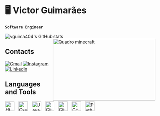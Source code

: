 # 🖥️ Victor Guimarães
**`Software Engineer`**
 

![vguima404's GitHub stats](https://github-readme-stats.vercel.app/api?username=vguima404&show_icons=true&theme=tokyonight)
<img align="right" alt="Quadro minecraft" width="329px" height="200px" style="padding-right:20px;" src="https://i.pinimg.com/736x/11/d1/8e/11d18ef0e2a8e269dc5b507bdc6a48b0.jpg"/>

## Contacts
[![Gmail](https://img.shields.io/badge/Gmail-D14836?style=for-the-badge&logo=gmail&logoColor=white)](mailto:victorribeiro4004@gmail.com)
[![Instagram](https://img.shields.io/badge/Instagram-E4405F?style=for-the-badge&logo=instagram&logoColor=white)](https://www.instagram.com/victor_ribeiro404)
[![Linkedin](https://img.shields.io/badge/LinkedIn-0077B5?style=for-the-badge&logo=linkedin&logoColor=white)](https://www.linkedin.com/in/victor-guimarães-942136322/)

## Languages and Tools
<img align="left" alt="Html" width="30px" style="padding-right:10px;" src="https://cdn.jsdelivr.net/gh/devicons/devicon@latest/icons/html5/html5-original.svg" />
<img align="left" alt="Css" width="30px" style="padding-right:10px;" src="https://cdn.jsdelivr.net/gh/devicons/devicon@latest/icons/css3/css3-original.svg" />
<img align="left" alt="JavaScript" width="30px" style="padding-right:10px;" src="https://cdn.jsdelivr.net/gh/devicons/devicon/icons/javascript/javascript-original.svg"/>
<img align="left" alt="Git" width="30px" style="padding-right:10px;" src="https://cdn.jsdelivr.net/gh/devicons/devicon/icons/git/git-original.svg" />
<img align="left" alt="GitHub" width="30px" style="padding-right:10px;" src="https://cdn.jsdelivr.net/gh/devicons/devicon@latest/icons/github/github-original.svg" />
<img align="left" alt="C++" width="30px" style="padding-right:10px;" src="https://cdn.jsdelivr.net/gh/devicons/devicon@latest/icons/cplusplus/cplusplus-original.svg" />
<img align="left" alt="Python" width="30px" style="padding-right:10px;" src="https://cdn.jsdelivr.net/gh/devicons/devicon/icons/python/python-original.svg"/>

</div><br/>
